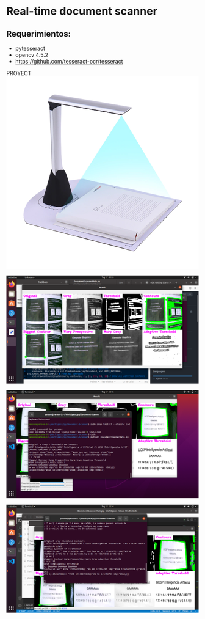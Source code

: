 # Real-time document scanner

## Requerimientos:
- pytesseract
- opencv 4.5.2
- https://github.com/tesseract-ocr/tesseract

PROYECT
![0_r](https://github.com/rodRigocaU/Curso-de-IA/blob/main/Tarea%20006%20-Proyecto-Final/img/io.jpg)

![1 r](https://github.com/yerson001/Document-Scanner/blob/main/img/Screenshot%20from%202021-06-17%2000-26-35.png)

![2 e](https://github.com/yerson001/Document-Scanner/blob/main/img/Screenshot%20from%202021-06-17%2012-15-39.png)

![3 w](https://github.com/yerson001/Document-Scanner/blob/main/img/Screenshot%20from%202021-06-17%2012-34-51.png)
